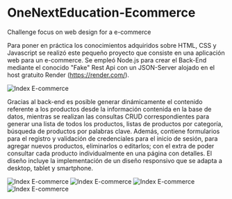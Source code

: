 # OneNextEducation-Ecommerce
Challenge focus on web design for a e-commerce

Para poner en práctica los conocimientos adquiridos sobre HTML, CSS y Javascript se realizó este pequeño proyecto que consiste en una aplicación web para un e-commerce. Se empleó Node.js para crear el Back-End mediante el conocido "Fake" Rest Api con un JSON-Server alojado en el host gratuito Render (https://render.com/).

![Index E-commerce](assets/ecommerce-index-desk.png)
 
 Gracias al back-end es posible generar dinámicamente el contenido referente a los productos desde la información contenida en la base de datos, mientras se realizan las consultas CRUD correspondientes para generar una lista de todos los productos, listas de productos por categoría, búsqueda de productos por palabras clave. Además, contiene formularios para el registro y validación de credenciales para el inicio de sesión, para agregar nuevos productos, eliminarlos o editarlos; con el extra de poder consultar cada producto individualmente en una página con detalles. 
 El diseño incluye la implementación de un diseño responsivo que se adapta a desktop, tablet y smartphone.
 
 ![Index E-commerce](assets/ecommerce-index-phone.png) ![Index E-commerce](assets/ecommerce-edit-phonepng.png)
 ![Index E-commerce](assets/ecommerce-add-phonepng.png) ![Index E-commerce](assets/ecommerce-edit-phonepng.png)
